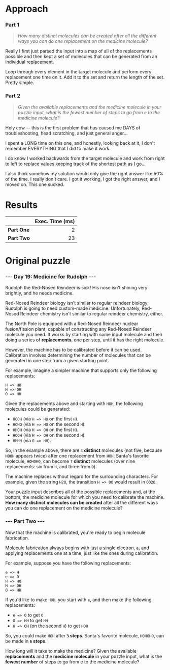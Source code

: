 # Approach
### Part 1
> _How many distinct molecules can be created after all the different ways you can do one replacement on the medicine molecule?_

Really I first just parsed the input into a map of all of the replacements possible and then kept a set of molecules that can
be generated from an individual replacement.

Loop through every element in the target molecule and perform every replacement one time on it. Add it to the set and
return the length of the set. Pretty simple.

### Part 2
> _Given the available replacements and the medicine molecule in your puzzle input, what is the fewest number of steps to go from e to the medicine molecule?_

Holy cow -- this is the first problem that has caused me DAYS of troubleshooting, head scratching, and just general anger...

I spent a LONG time on this one, and honestly, looking back at it, I don't remember EVERYTHING that I did to make it work.

I do know I worked backwards from the target molecule and work from right to left to replace values keeping track of the shortest
path as I go...

I also think somehow my solution would only give the right answer like 50% of the time. I really don't care. I got it working,
I got the right answer, and I moved on. This one sucked.

# Results

|              | Exec. Time (ms) |
|--------------|----------------:|
| **Part One** |               2 |
| **Part Two** |              23 |

# Original puzzle
### --- Day 19: Medicine for Rudolph ---
Rudolph the Red-Nosed Reindeer is sick! His nose isn't shining very brightly, and he needs medicine.

Red-Nosed Reindeer biology isn't similar to regular reindeer biology; Rudolph is going to need custom-made medicine. Unfortunately, Red-Nosed Reindeer chemistry isn't similar to regular reindeer chemistry, either.

The North Pole is equipped with a Red-Nosed Reindeer nuclear fusion/fission plant, capable of constructing any Red-Nosed Reindeer molecule you need. It works by starting with some input molecule and then doing a series of **replacements**, one per step, until it has the right molecule.

However, the machine has to be calibrated before it can be used. Calibration involves determining the number of molecules that can be generated in one step from a given starting point.

For example, imagine a simpler machine that supports only the following replacements:
```
H => HO
H => OH
O => HH
```
Given the replacements above and starting with `HOH`, the following molecules could be generated:

* `HOOH` (via `H => HO` on the first `H`).
* `HOHO` (via `H => HO` on the second `H`).
* `OHOH` (via `H => OH` on the first `H`).
* `HOOH` (via `H => OH` on the second `H`).
* `HHHH` (via `O => HH`).

So, in the example above, there are `4` **distinct** molecules (not five, because `HOOH` appears twice) after one replacement from `HOH`. Santa's favorite molecule, `HOHOHO`, can become `7` **distinct** molecules (over nine replacements: six from `H`, and three from `O`).

The machine replaces without regard for the surrounding characters. For example, given the string `H2O`, the transition `H => OO` would result in `OO2O`.

Your puzzle input describes all of the possible replacements and, at the bottom, the medicine molecule for which you need to calibrate the machine. **How many distinct molecules can be created** after all the different ways you can do one replacement on the medicine molecule?

### --- Part Two ---
Now that the machine is calibrated, you're ready to begin molecule fabrication.

Molecule fabrication always begins with just a single electron, `e`, and applying replacements one at a time, just like the ones during calibration.

For example, suppose you have the following replacements:
```
e => H
e => O
H => HO
H => OH
O => HH
```
If you'd like to make `HOH`, you start with `e`, and then make the following replacements:

* `e => O` to get `O`
* `O => HH` to get `HH`
* `H => OH` (on the second `H`) to get `HOH`

So, you could make `HOH` after **`3` steps**. Santa's favorite molecule, `HOHOHO`, can be made in **`6` steps**.

How long will it take to make the medicine? Given the available **replacements** and the **medicine molecule** in your puzzle input, what is the **fewest number** of steps to go from e to the medicine molecule?
